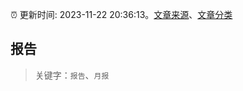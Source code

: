 :alarm_clock: 更新时间: 2023-11-22 20:36:13。[文章来源](/README.md)、[文章分类](/TAGS.md)

## 报告


> 关键字：`报告`、`月报`



